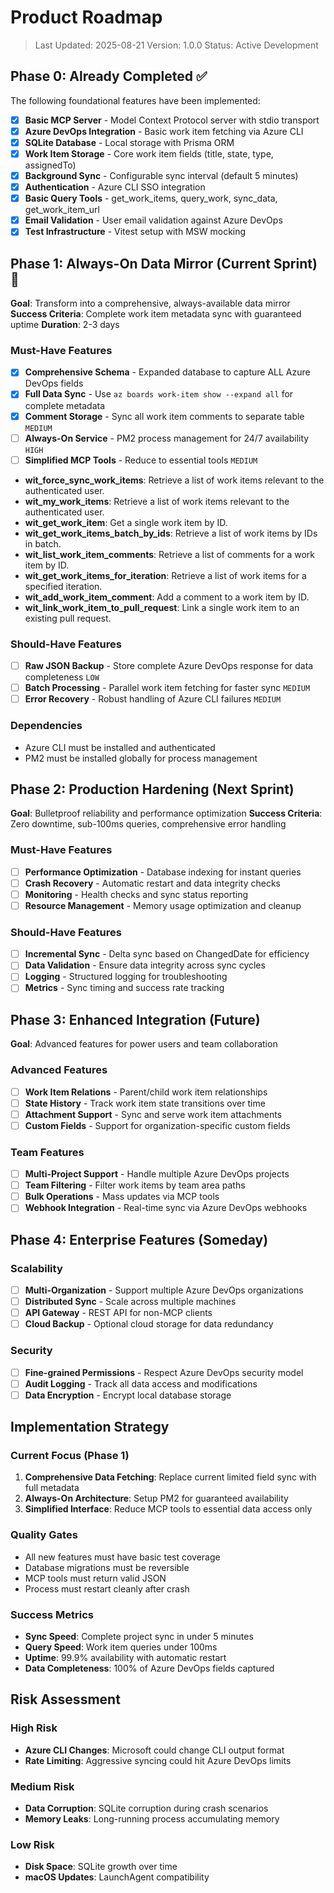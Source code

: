 # Product Roadmap

> Last Updated: 2025-08-21
> Version: 1.0.0
> Status: Active Development

## Phase 0: Already Completed ✅

The following foundational features have been implemented:

- [x] **Basic MCP Server** - Model Context Protocol server with stdio transport
- [x] **Azure DevOps Integration** - Basic work item fetching via Azure CLI
- [x] **SQLite Database** - Local storage with Prisma ORM
- [x] **Work Item Storage** - Core work item fields (title, state, type, assignedTo)
- [x] **Background Sync** - Configurable sync interval (default 5 minutes)
- [x] **Authentication** - Azure CLI SSO integration
- [x] **Basic Query Tools** - get_work_items, query_work, sync_data, get_work_item_url
- [x] **Email Validation** - User email validation against Azure DevOps
- [x] **Test Infrastructure** - Vitest setup with MSW mocking

## Phase 1: Always-On Data Mirror (Current Sprint) 🚧

**Goal**: Transform into a comprehensive, always-available data mirror
**Success Criteria**: Complete work item metadata sync with guaranteed uptime
**Duration**: 2-3 days

### Must-Have Features

- [x] **Comprehensive Schema** - Expanded database to capture ALL Azure DevOps fields
- [x] **Full Data Sync** - Use `az boards work-item show --expand all` for complete metadata
- [x] **Comment Storage** - Sync all work item comments to separate table `MEDIUM`
- [ ] **Always-On Service** - PM2 process management for 24/7 availability `HIGH`
- [ ] **Simplified MCP Tools** - Reduce to essential tools `MEDIUM`
- **wit_force_sync_work_items**: Retrieve a list of work items relevant to the authenticated user.
- **wit_my_work_items**: Retrieve a list of work items relevant to the authenticated user.
- **wit_get_work_item**: Get a single work item by ID.
- **wit_get_work_items_batch_by_ids**: Retrieve a list of work items by IDs in batch.
- **wit_list_work_item_comments**: Retrieve a list of comments for a work item by ID.
- **wit_get_work_items_for_iteration**: Retrieve a list of work items for a specified iteration.
- **wit_add_work_item_comment**: Add a comment to a work item by ID.
- **wit_link_work_item_to_pull_request**: Link a single work item to an existing pull request.
### Should-Have Features

- [ ] **Raw JSON Backup** - Store complete Azure DevOps response for data completeness `LOW`
- [ ] **Batch Processing** - Parallel work item fetching for faster sync `MEDIUM`
- [ ] **Error Recovery** - Robust handling of Azure CLI failures `MEDIUM`

### Dependencies

- Azure CLI must be installed and authenticated
- PM2 must be installed globally for process management

## Phase 2: Production Hardening (Next Sprint)

**Goal**: Bulletproof reliability and performance optimization
**Success Criteria**: Zero downtime, sub-100ms queries, comprehensive error handling

### Must-Have Features

- [ ] **Performance Optimization** - Database indexing for instant queries
- [ ] **Crash Recovery** - Automatic restart and data integrity checks
- [ ] **Monitoring** - Health checks and sync status reporting
- [ ] **Resource Management** - Memory usage optimization and cleanup

### Should-Have Features

- [ ] **Incremental Sync** - Delta sync based on ChangedDate for efficiency
- [ ] **Data Validation** - Ensure data integrity across sync cycles
- [ ] **Logging** - Structured logging for troubleshooting
- [ ] **Metrics** - Sync timing and success rate tracking

## Phase 3: Enhanced Integration (Future)

**Goal**: Advanced features for power users and team collaboration

### Advanced Features

- [ ] **Work Item Relations** - Parent/child work item relationships
- [ ] **State History** - Track work item state transitions over time
- [ ] **Attachment Support** - Sync and serve work item attachments
- [ ] **Custom Fields** - Support for organization-specific custom fields

### Team Features

- [ ] **Multi-Project Support** - Handle multiple Azure DevOps projects
- [ ] **Team Filtering** - Filter work items by team area paths
- [ ] **Bulk Operations** - Mass updates via MCP tools
- [ ] **Webhook Integration** - Real-time sync via Azure DevOps webhooks

## Phase 4: Enterprise Features (Someday)

### Scalability

- [ ] **Multi-Organization** - Support multiple Azure DevOps organizations
- [ ] **Distributed Sync** - Scale across multiple machines
- [ ] **API Gateway** - REST API for non-MCP clients
- [ ] **Cloud Backup** - Optional cloud storage for data redundancy

### Security

- [ ] **Fine-grained Permissions** - Respect Azure DevOps security model
- [ ] **Audit Logging** - Track all data access and modifications
- [ ] **Data Encryption** - Encrypt local database storage

## Implementation Strategy

### Current Focus (Phase 1)

1. **Comprehensive Data Fetching**: Replace current limited field sync with full metadata
2. **Always-On Architecture**: Setup PM2 for guaranteed availability
3. **Simplified Interface**: Reduce MCP tools to essential data access only

### Quality Gates

- All new features must have basic test coverage
- Database migrations must be reversible
- MCP tools must return valid JSON
- Process must restart cleanly after crash

### Success Metrics

- **Sync Speed**: Complete project sync in under 5 minutes
- **Query Speed**: Work item queries under 100ms
- **Uptime**: 99.9% availability with automatic restart
- **Data Completeness**: 100% of Azure DevOps fields captured

## Risk Assessment

### High Risk

- **Azure CLI Changes**: Microsoft could change CLI output format
- **Rate Limiting**: Aggressive syncing could hit Azure DevOps limits

### Medium Risk

- **Data Corruption**: SQLite corruption during crash scenarios
- **Memory Leaks**: Long-running process accumulating memory

### Low Risk

- **Disk Space**: SQLite growth over time
- **macOS Updates**: LaunchAgent compatibility